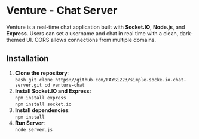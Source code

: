 # Venture - Chat Server

Venture is a real-time chat application built with **Socket.IO**, **Node.js**, and **Express**. Users can set a username and chat in real time with a clean, dark-themed UI. CORS allows connections from multiple domains.

## Installation

1. **Clone the repository**:
  <br> ```bash
   git clone https://github.com/FAYSi223/simple-socke.io-chat-server.git
   cd venture-chat```
2. **Install Socket.IO and Express:**
<br> ```npm install express```
<br> ```npm install socket.io```
3. **Install dependencies**:
   <br> ```npm install```
3. **Run Server**:
  <br> ```node server.js```

